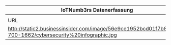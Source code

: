 |IoTNumb3rs Datenerfassung|||||||||||
| ---- | ---- | ---- | ---- | ---- | ---- | ---- | ---- | ---- | ---- | ---- |
||||||||||||
|URL|home_url|filename|device_class|device_count|market_class|market_volume|prognosis_year|publication_year|authorship_class|Dropbox folder|
|http://static2.businessinsider.com/image/56e9ce1952bcd01f7b8b6a15-700-1662/cybersecurity%20infographic.jpg|https://peopledriven.co/cybersecurity-important-infographic/|file5_cybersecurity%20infographic.jpg||||||||JinlinHolic/20181117-2100|
